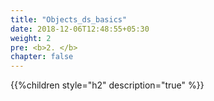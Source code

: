 ```yaml
---
title: "Objects_ds_basics"
date: 2018-12-06T12:48:55+05:30
weight: 2
pre: <b>2. </b>
chapter: false
---
```


{{%children style="h2" description="true" %}}
